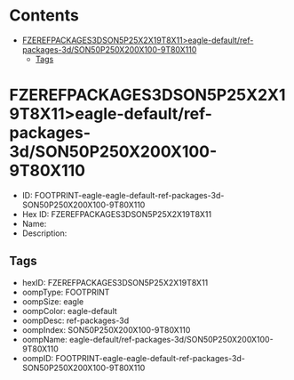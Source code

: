 



Contents
========

* [FZEREFPACKAGES3DSON5P25X2X19T8X11>eagle-default/ref-packages-3d/SON50P250X200X100-9T80X110](#fzerefpackages3dson5p25x2x19t8x11eagle-defaultref-packages-3dson50p250x200x100-9t80x110)
	* [Tags](#tags)

# FZEREFPACKAGES3DSON5P25X2X19T8X11>eagle-default/ref-packages-3d/SON50P250X200X100-9T80X110

- ID: FOOTPRINT-eagle-eagle-default-ref-packages-3d-SON50P250X200X100-9T80X110
- Hex ID: FZEREFPACKAGES3DSON5P25X2X19T8X11
- Name: 
- Description: 

## Tags

- hexID: FZEREFPACKAGES3DSON5P25X2X19T8X11
- oompType: FOOTPRINT
- oompSize: eagle
- oompColor: eagle-default
- oompDesc: ref-packages-3d
- oompIndex: SON50P250X200X100-9T80X110
- oompName: eagle-default/ref-packages-3d/SON50P250X200X100-9T80X110
- oompID: FOOTPRINT-eagle-eagle-default-ref-packages-3d-SON50P250X200X100-9T80X110
